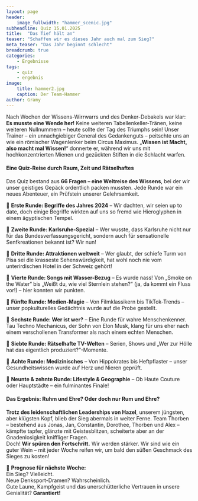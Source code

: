 ```yaml
---
layout: page
header:
    image_fullwidth: "hammer_scenic.jpg"
subheadline: Quiz 15.01.2025
title:  "Das Tief hält an"
teaser: "Schaffen wir es dieses Jahr auch mal zum Sieg?"
meta_teaser: "Das Jahr beginnt schlecht"
breadcrumb: true
categories:
    - Ergebnisse
tags:
    - quiz
    - ergebnis
image:
    title: hammer2.jpg
    caption: Der Team-Hammer
author: Gramy
---
```


Nach Wochen der Wissens-Wirrwarrs und des Denker-Debakels war klar: **Es musste eine Wende her!** 
Keine weiteren Tabellenkeller-Tränen, keine weiteren Nullnummern – heute sollte der Tag des Triumphs sein! 
Unser Trainer – ein unnachgiebiger General des Gedankenguts – peitschte uns an wie ein römischer Wagenlenker beim Circus Maximus. 
„**Wissen ist Macht, also macht mal Wissen!**“ donnerte er, während wir uns mit hochkonzentrierten Mienen und gezückten Stiften in die Schlacht warfen.  

#### **Eine Quiz-Reise durch Raum, Zeit und Rätselhaftes**  

Das Quiz bestand aus **66 Fragen – eine Weltreise des Wissens**, bei der wir unser geistiges Gepäck ordentlich packen mussten. 
Jede Runde war ein neues Abenteuer, ein Prüfstein unserer Gelehrsamkeit.  

🔹 **Erste Runde: Begriffe des Jahres 2024** – Wir dachten, wir seien up to date, doch einige Begriffe wirkten auf uns so fremd wie Hieroglyphen in einem ägyptischen Tempel.  

🔹 **Zweite Runde: Karlsruhe-Spezial** – Wer wusste, dass Karlsruhe nicht nur für das Bundesverfassungsgericht, sondern auch für sensationelle Senfkreationen bekannt ist? Wir nun!  

🔹 **Dritte Runde: Attraktionen weltweit** – Wer glaubt, der schiefe Turm von Pisa sei die krasseste Sehenswürdigkeit, hat wohl noch nie vom unterirdischen Hotel in der Schweiz gehört!  

🔹 **Vierte Runde: Songs mit Wasser-Bezug** – Es wurde nass! Von „Smoke on the Water“ bis „Weißt du, wie viel Sternlein stehen?“ (ja, da kommt ein Fluss vor!) – hier konnten wir punkten.  

🔹 **Fünfte Runde: Medien-Magie** – Von Filmklassikern bis TikTok-Trends – unser popkulturelles Gedächtnis wurde auf die Probe gestellt.  

🔹 **Sechste Runde: Wer ist wer?** – Eine Runde für wahre Menschenkenner. Tau Techno Mechanicus, der Sohn von Elon Musk, klang für uns eher nach einem verschollenen Transformer als nach einem echten Menschen.  

🔹 **Siebte Runde: Rätselhafte TV-Welten** – Serien, Shows und „Wer zur Hölle hat das eigentlich produziert?“-Momente.  

🔹 **Achte Runde: Medizinisches** – Von Hippokrates bis Heftpflaster – unser Gesundheitswissen wurde auf Herz und Nieren geprüft.  

🔹 **Neunte & zehnte Runde: Lifestyle & Geographie** – Ob Haute Couture oder Hauptstädte – ein fulminantes Finale!  

#### **Das Ergebnis: Ruhm und Ehre? Oder doch nur Rum und Ehre?**  

**Trotz des leidenschaftlichen Leaderships von Hazel**, unserem jüngsten, aber klügsten Kopf, blieb der Sieg abermals in weiter Ferne. 
Team Thorben – bestehend aus Jonas, Jan, Constantin, Dorothee, Thorben und Alex – kämpfte tapfer, glänzte mit Geistesblitzen, scheiterte aber an der Gnadenlosigkeit kniffliger Fragen.  
Doch! **Wir spüren den Fortschritt.** Wir werden stärker. Wir sind wie ein guter Wein – mit jeder Woche reifen wir, um bald den süßen Geschmack des Sieges zu kosten!  

🔮 **Prognose für nächste Woche:**  
Ein Sieg? Vielleicht.  
Neue Denksport-Dramen? Wahrscheinlich.  
Gute Laune, Kampfgeist und das unerschütterliche Vertrauen in unsere Genialität? **Garantiert!**



